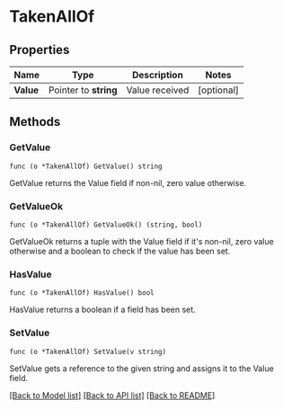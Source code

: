 # TakenAllOf

## Properties

Name | Type | Description | Notes
------------ | ------------- | ------------- | -------------
**Value** | Pointer to **string** | Value received | [optional] 

## Methods

### GetValue

`func (o *TakenAllOf) GetValue() string`

GetValue returns the Value field if non-nil, zero value otherwise.

### GetValueOk

`func (o *TakenAllOf) GetValueOk() (string, bool)`

GetValueOk returns a tuple with the Value field if it's non-nil, zero value otherwise
and a boolean to check if the value has been set.

### HasValue

`func (o *TakenAllOf) HasValue() bool`

HasValue returns a boolean if a field has been set.

### SetValue

`func (o *TakenAllOf) SetValue(v string)`

SetValue gets a reference to the given string and assigns it to the Value field.


[[Back to Model list]](../README.md#documentation-for-models) [[Back to API list]](../README.md#documentation-for-api-endpoints) [[Back to README]](../README.md)


